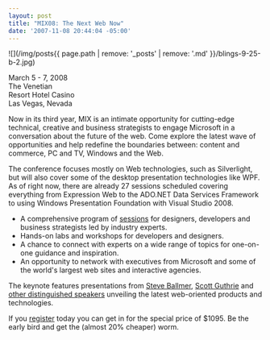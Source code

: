 ```yaml
---
layout: post
title: "MIX08: The Next Web Now"
date: '2007-11-08 20:44:04 -05:00'
---
```


![](/img/posts{{ page.path | remove: '_posts' | remove: '.md' }}/blings-9-25-b-2.jpg)

March 5 - 7, 2008  
The Venetian  
Resort Hotel Casino  
Las Vegas, Nevada

Now in its third year, MIX is an intimate opportunity for cutting-edge technical, creative and business strategists to engage Microsoft in a conversation about the future of the web. Come explore the latest wave of opportunities and help redefine the boundaries between: content and commerce, PC and TV, Windows and the Web.

The conference focuses mostly on Web technologies, such as Silverlight, but will also cover some of the desktop presentation technologies like WPF. As of right now, there are already 27 sessions scheduled covering everything from Expression Web to the ADO.NET Data Services Framework to using Windows Presentation Foundation with Visual Studio 2008.

* A comprehensive program of [sessions](http://content.visitmix.com) for designers, developers and business strategists led by industry experts.
* Hands-on labs and workshops for developers and designers.
* A chance to connect with experts on a wide range of topics for one-on-one guidance and inspiration. 
* An opportunity to network with executives from Microsoft and some of the world's largest web sites and interactive agencies.  

The keynote features presentations from [Steve Ballmer](http://www.visitmix.com/bios.html), [Scott Guthrie](http://www.visitmix.com/bios.html) and [other distinguished speakers](http://www.visitmix.com/bios.html) unveiling the latest web-oriented products and technologies.

If you [register](http://www.visitmix.com/2008/registration.html) today you can get in for the special price of $1095. Be the early bird and get the (almost 20% cheaper) worm. 


